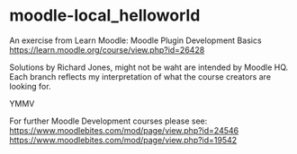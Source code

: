 # moodle-local_helloworld
An exercise from Learn Moodle: Moodle Plugin Development Basics
https://learn.moodle.org/course/view.php?id=26428

Solutions by Richard Jones, might not be waht are intended by Moodle HQ.  Each branch reflects my interpretation of what the course creators are looking for.

YMMV

For further Moodle Development courses please see:
https://www.moodlebites.com/mod/page/view.php?id=24546
https://www.moodlebites.com/mod/page/view.php?id=19542